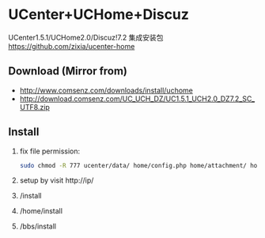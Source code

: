 # UCenter+UCHome+Discuz
UCenter1.5.1/UCHome2.0/Discuz!7.2 集成安装包  
https://github.com/zixia/ucenter-home

## Download (Mirror from)
* http://www.comsenz.com/downloads/install/uchome
* http://download.comsenz.com/UC_UCH_DZ/UC1.5.1_UCH2.0_DZ7.2_SC_UTF8.zip

## Install
1. fix file permission:

    ```bash
    sudo chmod -R 777 ucenter/data/ home/config.php home/attachment/ home/data/ home/uc_client/data/ bbs/config.inc.php bbs/attachments/ bbs/templates/ bbs/forumdata/ bbs/uc_client/data/
    ```

1. setup by visit http://ip/
 1. /install
 1. /home/install
 1. /bbs/install

